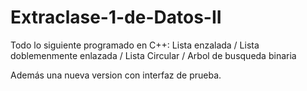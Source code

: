 # Extraclase-1-de-Datos-II

Todo lo siguiente programado en C++:
Lista enzalada
/ Lista doblemenmente enlazada
/ Lista Circular
/ Arbol de busqueda binaria

Además una nueva version con interfaz de prueba.
